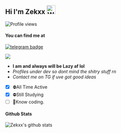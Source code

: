 ## Hi I'm Zekxx <img src="https://user-images.githubusercontent.com/1303154/88677602-1635ba80-d120-11ea-84d8-d263ba5fc3c0.gif" width="28px" alt="Whats Up">
![Profile views](https://komarev.com/ghpvc/?username=Zekxx&color=red&style=flat-square&label=Profile+Views)
#### You can find me at
[![telegram badge](https://img.shields.io/badge/@zekxx-30302f?style=for-the-badge&logo=telegram)](https://t.me/zekxx)

<img src="https://user-images.githubusercontent.com/72937831/101273286-d069bc80-37b9-11eb-8585-d882d7d90d2d.gif">

- **I am and always will be Lazy af lol**
- _Profiles under dev so dont mind the shitry stuff rn_
- _Contact me on TG if uve got good ideas_

- [x] ⛔All Time Active
- [x] ⛔Still Studying
- [ ] 🚫Know coding.

#### Github Stats

![Zekxx's github stats](https://github-readme-stats.vercel.app/api?username=zekxx&show_icons=true&theme=chartreuse-dark&hide_title=true)

</details>
